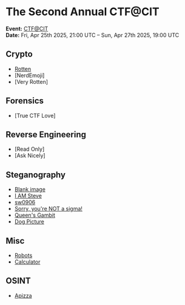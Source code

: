 # The Second Annual CTF@CIT
**Event:** [CTF@CIT](https://ctf.cyber-cit.club/)  
**Date:** Fri, Apr 25th 2025, 21:00 UTC – Sun, Apr 27th 2025, 19:00 UTC

## Crypto
- [Rotten](crypto/rotten.ipynb)
- [NerdEmoji]
- [Very Rotten]

## Forensics
- [True CTF Love]

## Reverse Engineering
- [Read Only]
- [Ask Nicely]

## Steganography
- [Blank image](Steganography/blank.ipynb)
- [I AM Steve](Steganography/steve.ipynb)
- [sw0906](Steganography/sw0906.ipynb)
- [Sorry, you're NOT a sigma!](Steganography/sorry.ipynb)
- [Queen's Gambit](Steganography/queen.ipynb)
- [Dog Picture](Steganography/dog.ipynb)
  
## Misc
- [Robots](misc/robots.ipynb)
- [Calculator](misc/calc.ipynb)

## OSINT
- [Apizza](osint/apizza.ipynb)

